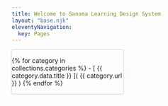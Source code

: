 ```yaml
---
title: Welcome to Sanoma Learning Design System
layout: "base.njk"
eleventyNavigation:
  key: Pages
---
```


<style>
.collections {
  border-radius: 3px;
  width: 50%;
  padding: 16px 0;
  box-shadow: 0 0 0 1px lightgray,0 1px 5px rgba(12, 12, 12, 0.05),0 0 40px rgba(12, 12, 12, 0.015);
}

ul {
  list-style: none;
}
</style>

<my-element></my-element>


<div class="collections">
{% for category in collections.categories %}
- [ {{ category.data.title }} ]( {{ category.url }} )
{% endfor %}
</div>

